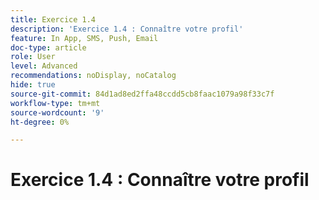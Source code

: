 ```yaml
---
title: Exercice 1.4
description: 'Exercice 1.4 : Connaître votre profil'
feature: In App, SMS, Push, Email
doc-type: article
role: User
level: Advanced
recommendations: noDisplay, noCatalog
hide: true
source-git-commit: 84d1ad8ed2ffa48ccdd5cb8faac1079a98f33c7f
workflow-type: tm+mt
source-wordcount: '9'
ht-degree: 0%

---
```



# Exercice 1.4 : Connaître votre profil
